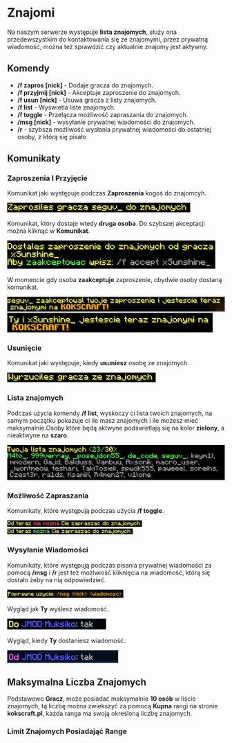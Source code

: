 # Znajomi
Na naszym serwerze występuje **lista znajomych**, służy ona przedewszystkim do kontaktowania się ze znajomymi, przez prywatną wiadomość, można też sprawdzić czy aktualnie znajomy jest aktywny.

## Komendy 

- **/f zapros [nick]** - Dodaje gracza do znajomych.
- **/f przyjmij [nick]** - Akceptuje zaproszenie do znajomych.
- **/f usun [nick]** - Usuwa gracza z listy znajomych.
- **/f list** - Wyświetla liste znajomych.
- **/f toggle** - Przełącza możliwość zapraszania do znajomych.
- **/msg [nick]** - wysyłanie prywatnej wiadomości do znajomych.
- **/r**  - szybsza możliwość wysłania prywatnej wiadomości do ostatniej osoby, z którą się pisało

## Komunikaty


### Zaproszenia I Przyjęcie
Komunikat jaki występuje podczas **Zaproszenia** kogoś do znajomcyh.

![Wyslanie](/assets/friends/f-zaproszenia-1.png)

Komunikat, który dostaje wtedy **druga osoba**. Do szybszej akceptacji można kliknąć w **Komunikat**.

![Dostaje](/assets/friends/f-zaproszenia-2.png)

W momencie gdy osoba **zaakceptuje** zaproszenie, obydwie osoby dostaną komunikat. 

![akceptacja](/assets/friends/f-zaproszenia-3.png)
![akceptacja2](/assets/friends/f-zaproszenia-4.png)

### Usunięcie 

Komunikat jaki występuje, kiedy **usuniesz** osobę ze znajomych.

![Usuniecie](/assets/friends/f-usuniecie.png)

### Lista znajomych

Podczas użycia komendy **/f list**, wyskoczy ci lista twoich znajomych, na samym początku pokazuje ci ile masz znajomych i ile możesz mieć maksymalnie.Osoby które będą aktwyne podświetlają się na kolor **zielony**, a nieaktwyne na **szaro**. 

![Lista](/assets/friends/f-lista-znajomych-1.png)

### Możliwość Zapraszania

Komunikaty, które występują podczas użycia **/f toggle**. 

![toggle1](/assets/friends/f-toggle-2.png)
![toggle2](/assets/friends/f-toggle-1.png)

### Wysyłanie Wiadomości

Komunikaty, które występują podczas pisania prywatnej wiadomości za pomocą **/msg** i **/r** jest też możlwiość kliknięcia na wiadomość, którą się dostało żeby na nią odpowiedzieć.

![msg](/assets/friends/f-msg.png)

Wygląd jak **Ty** wyślesz wiadomość.

![ty](/assets/friends/f-msg-pop.png)

Wygląd, kiedy **Ty** dostaniesz wiadomość.

![ona](/assets/friends/f-msg-1.png)

## Maksymalna Liczba Znajomych

Podstawowo **Gracz**, może posiadać maksymalnie **10 osób** w liście znajomych, tą liczbę można zwiekszyć za pomocą **Kupna** rangi na stronie **kokscraft.pl**, każda ranga ma swoją określoną liczbę znajomych. 

### Limit Znajomych Posiadająć Range